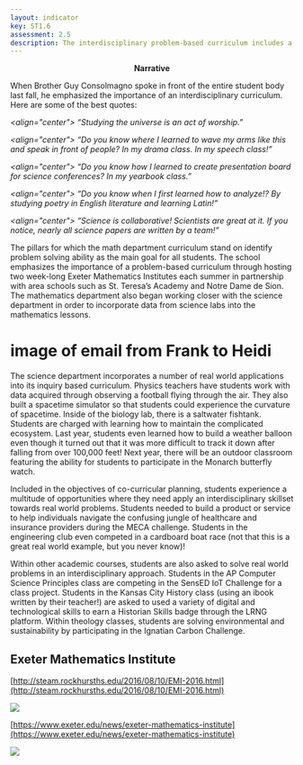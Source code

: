 ```yaml
---
layout: indicator
key: ST1.6
assessment: 2.5
description: The interdisciplinary problem-based curriculum includes a focus on real world applications.
---
```

<p align="center">
<b>Narrative</b>
</p>
When Brother Guy Consolmagno spoke in front of the entire student body last fall, he emphasized the importance of an interdisciplinary curriculum. Here are some of the best quotes:

<i>

<align="center"> “Studying the universe is an act of worship.”

<align="center"> “Do you know where I learned to wave my arms like this and speak in front of people? In my drama class. In my speech class!”

<align="center"> “Do you know how I learned to create presentation board for science conferences? In my yearbook class.”

<align="center"> “Do you know when I first learned how to analyze!? By studying poetry in English literature and learning Latin!”

<align="center"> “Science is collaborative! Scientists are great at it. If you notice, nearly all science papers are written by a team!”

</i>

The pillars for which the math department curriculum stand on identify problem solving ability as the main goal for all students. The school emphasizes the importance of a problem-based curriculum through hosting two week-long Exeter Mathematics Institutes each summer in partnership with area schools such as St. Teresa’s Academy and Notre Dame de Sion. The mathematics department also began working closer with the science department in order to incorporate data from science labs into the mathematics lessons.
  
# image of email from Frank to Heidi

The science department incorporates a number of real world applications into its inquiry based curriculum. Physics teachers have students work with data acquired through observing a football flying through the air. They also built a spacetime simulator so that students could experience the curvature of spacetime. Inside of the biology lab, there is a saltwater fishtank. Students are charged with learning how to maintain the complicated ecosystem. Last year, students even learned how to build a weather balloon even though it turned out that it was more difficult to track it down after falling from over 100,000 feet! Next year, there will be an outdoor classroom featuring the ability for students to participate in the Monarch butterfly watch. 
	
Included in the objectives of co-curricular planning, students experience a multitude of opportunities where they need apply an interdisciplinary skillset towards real world problems. Students needed to build a product or service to help individuals navigate the confusing jungle of healthcare and insurance providers during the MECA challenge. Students in the engineering club even competed in a cardboard boat race (not that this is a great real world example, but you never know)!

Within other academic courses, students are also asked to solve real world problems in an interdisciplinary approach. Students in the AP Computer Science Principles class are competing in the SensED IoT Challenge for a class project. Students in the Kansas City History class (using an ibook written by their teacher!) are asked to used a variety of digital and technological skills to earn a Historian Skills badge through the LRNG platform. Within theology classes, students are solving environmental and sustainability by participating in the Ignatian Carbon Challenge. 

## Exeter Mathematics Institute

[http://steam.rockhursths.edu/2016/08/10/EMI-2016.html](http://steam.rockhursths.edu/2016/08/10/EMI-2016.html)

<div class="flex-wrapper">
  <img src="{{ site.baseurl }}/img/indicators/st1.6a.jpg">
</div>

[https://www.exeter.edu/news/exeter-mathematics-institute](https://www.exeter.edu/news/exeter-mathematics-institute)

<div class="flex-wrapper">
  <img src="{{ site.baseurl }}/img/indicators/st1.6b.jpg">
</div>
